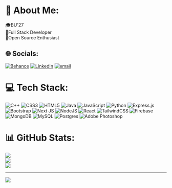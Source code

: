 # 💫 About Me:
🎓BU'27<br>🌱Full Stack Developer<br>🚀Open Source Enthusiast


## 🌐 Socials:
[![Behance](https://img.shields.io/badge/Behance-1769ff?logo=behance&logoColor=white)](https://behance.net/deadshoteditz) [![LinkedIn](https://img.shields.io/badge/LinkedIn-%230077B5.svg?logo=linkedin&logoColor=white)](https://linkedin.com/in/shiven-chandra) [![email](https://img.shields.io/badge/Email-D14836?logo=gmail&logoColor=white)](mailto:shivenchandra35@gmail.com) 

# 💻 Tech Stack:
![C++](https://img.shields.io/badge/c++-%2300599C.svg?style=flat-square&logo=c%2B%2B&logoColor=white) ![CSS3](https://img.shields.io/badge/css3-%231572B6.svg?style=flat-square&logo=css3&logoColor=white) ![HTML5](https://img.shields.io/badge/html5-%23E34F26.svg?style=flat-square&logo=html5&logoColor=white) ![Java](https://img.shields.io/badge/java-%23ED8B00.svg?style=flat-square&logo=openjdk&logoColor=white) ![JavaScript](https://img.shields.io/badge/javascript-%23323330.svg?style=flat-square&logo=javascript&logoColor=%23F7DF1E) ![Python](https://img.shields.io/badge/python-3670A0?style=flat-square&logo=python&logoColor=ffdd54) ![Express.js](https://img.shields.io/badge/express.js-%23404d59.svg?style=flat-square&logo=express&logoColor=%2361DAFB) ![Bootstrap](https://img.shields.io/badge/bootstrap-%238511FA.svg?style=flat-square&logo=bootstrap&logoColor=white) ![Next JS](https://img.shields.io/badge/Next-black?style=flat-square&logo=next.js&logoColor=white) ![NodeJS](https://img.shields.io/badge/node.js-6DA55F?style=flat-square&logo=node.js&logoColor=white) ![React](https://img.shields.io/badge/react-%2320232a.svg?style=flat-square&logo=react&logoColor=%2361DAFB) ![TailwindCSS](https://img.shields.io/badge/tailwindcss-%2338B2AC.svg?style=flat-square&logo=tailwind-css&logoColor=white) ![Firebase](https://img.shields.io/badge/firebase-a08021?style=flat-square&logo=firebase&logoColor=ffcd34) ![MongoDB](https://img.shields.io/badge/MongoDB-%234ea94b.svg?style=flat-square&logo=mongodb&logoColor=white) ![MySQL](https://img.shields.io/badge/mysql-4479A1.svg?style=flat-square&logo=mysql&logoColor=white) ![Postgres](https://img.shields.io/badge/postgres-%23316192.svg?style=flat-square&logo=postgresql&logoColor=white) ![Adobe Photoshop](https://img.shields.io/badge/adobe%20photoshop-%2331A8FF.svg?style=flat-square&logo=adobe%20photoshop&logoColor=white)


# 📊 GitHub Stats:
![](https://github-readme-stats.vercel.app/api?username=shivenchandra&theme=gotham&hide_border=true&include_all_commits=true&count_private=true)<br/>
![](https://nirzak-streak-stats.vercel.app/?user=shivenchandra&theme=gotham&hide_border=true)<br/>
![](https://github-readme-stats.vercel.app/api/top-langs/?username=shivenchandra&theme=gotham&hide_border=true&include_all_commits=true&count_private=true&layout=compact)

---
[![](https://visitcount.itsvg.in/api?id=shivenchandra&icon=0&color=0)](https://visitcount.itsvg.in)

<!-- Proudly created with GPRM ( https://gprm.itsvg.in ) -->
